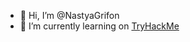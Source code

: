 - 👋 Hi, I’m @NastyaGrifon
- 🌱 I’m currently learning on <a href=https://tryhackme.com/p/nastyagrifon>TryHackMe</a>

<!---
NastyaGrifon/NastyaGrifon is a ✨ special ✨ repository because its `README.md` (this file) appears on your GitHub profile.
You can click the Preview link to take a look at your changes.
--->
